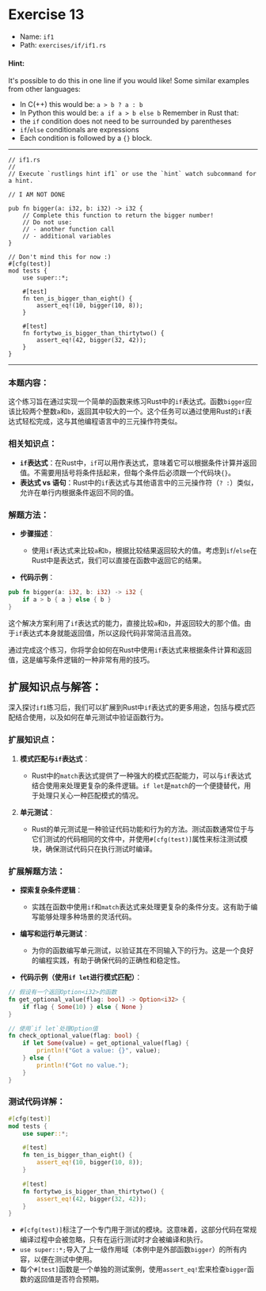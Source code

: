 # Exercise 13

- Name: ```if1```
- Path: ```exercises/if/if1.rs```
#### Hint: 

It's possible to do this in one line if you would like! Some similar examples from other languages:
- In C(++) this would be: `a > b ? a : b`
- In Python this would be:  `a if a > b else b`
Remember in Rust that:
- the `if` condition does not need to be surrounded by parentheses
- `if`/`else` conditionals are expressions
- Each condition is followed by a `{}` block.


---



```rust,editable
// if1.rs
//
// Execute `rustlings hint if1` or use the `hint` watch subcommand for a hint.

// I AM NOT DONE

pub fn bigger(a: i32, b: i32) -> i32 {
    // Complete this function to return the bigger number!
    // Do not use:
    // - another function call
    // - additional variables
}

// Don't mind this for now :)
#[cfg(test)]
mod tests {
    use super::*;

    #[test]
    fn ten_is_bigger_than_eight() {
        assert_eq!(10, bigger(10, 8));
    }

    #[test]
    fn fortytwo_is_bigger_than_thirtytwo() {
        assert_eq!(42, bigger(32, 42));
    }
}

```

---

### 本题内容：

这个练习旨在通过实现一个简单的函数来练习Rust中的`if`表达式。函数`bigger`应该比较两个整数`a`和`b`，返回其中较大的一个。这个任务可以通过使用Rust的`if`表达式轻松完成，这与其他编程语言中的三元操作符类似。

### 相关知识点：

- **`if`表达式**：在Rust中，`if`可以用作表达式，意味着它可以根据条件计算并返回值。不需要用括号将条件括起来，但每个条件后必须跟一个代码块`{}`。
- **表达式 vs 语句**：Rust中的`if`表达式与其他语言中的三元操作符（`? :`）类似，允许在单行内根据条件返回不同的值。

### 解题方法：

- **步骤描述**：
  - 使用`if`表达式来比较`a`和`b`，根据比较结果返回较大的值。考虑到`if`/`else`在Rust中是表达式，我们可以直接在函数中返回它的结果。

- **代码示例**：
    

```rust
pub fn bigger(a: i32, b: i32) -> i32 {
    if a > b { a } else { b }
}
```
这个解决方案利用了`if`表达式的能力，直接比较`a`和`b`，并返回较大的那个值。由于`if`表达式本身就能返回值，所以这段代码非常简洁且高效。

通过完成这个练习，你将学会如何在Rust中使用`if`表达式来根据条件计算和返回值，这是编写条件逻辑的一种非常有用的技巧。

## 扩展知识点与解答：

深入探讨`if1`练习后，我们可以扩展到Rust中`if`表达式的更多用途，包括与模式匹配结合使用，以及如何在单元测试中验证函数行为。

### 扩展知识点：

1. **模式匹配与`if`表达式**：
   - Rust中的`match`表达式提供了一种强大的模式匹配能力，可以与`if`表达式结合使用来处理更复杂的条件逻辑。`if let`是`match`的一个便捷替代，用于处理只关心一种匹配模式的情况。

2. **单元测试**：
   - Rust的单元测试是一种验证代码功能和行为的方法。测试函数通常位于与它们测试的代码相同的文件中，并使用`#[cfg(test)]`属性来标注测试模块，确保测试代码只在执行测试时编译。

### 扩展解题方法：

- **探索复杂条件逻辑**：
  
  - 实践在函数中使用`if`和`match`表达式来处理更复杂的条件分支。这有助于编写能够处理多种场景的灵活代码。
  
- **编写和运行单元测试**：
  - 为你的函数编写单元测试，以验证其在不同输入下的行为。这是一个良好的编程实践，有助于确保代码的正确性和稳定性。

- **代码示例（使用`if let`进行模式匹配）**：
    

```rust
// 假设有一个返回Option<i32>的函数
fn get_optional_value(flag: bool) -> Option<i32> {
    if flag { Some(10) } else { None }
}

// 使用`if let`处理Option值
fn check_optional_value(flag: bool) {
    if let Some(value) = get_optional_value(flag) {
        println!("Got a value: {}", value);
    } else {
        println!("Got no value.");
    }
}
```

### 测试代码详解：

```rust
#[cfg(test)]
mod tests {
    use super::*;

    #[test]
    fn ten_is_bigger_than_eight() {
        assert_eq!(10, bigger(10, 8));
    }

    #[test]
    fn fortytwo_is_bigger_than_thirtytwo() {
        assert_eq!(42, bigger(32, 42));
    }
}
```
- `#[cfg(test)]`标注了一个专门用于测试的模块。这意味着，这部分代码在常规编译过程中会被忽略，只有在运行测试时才会被编译和执行。
- `use super::*;`导入了上一级作用域（本例中是外部函数`bigger`）的所有内容，以便在测试中使用。
- 每个`#[test]`函数是一个单独的测试案例，使用`assert_eq!`宏来检查`bigger`函数的返回值是否符合预期。
